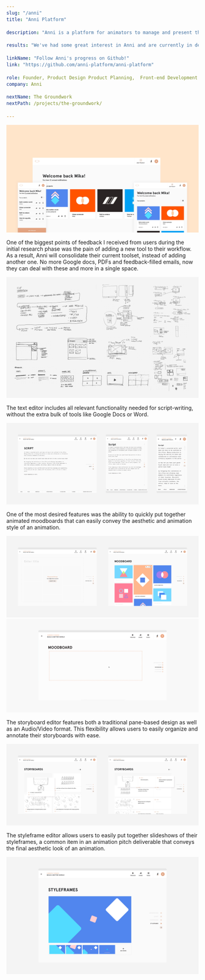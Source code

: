 ```yaml
---
slug: "/anni"
title: "Anni Platform"

description: "Anni is a platform for animators to manage and present their work from start to finish. Anni allows animators to write scripts, create moodboards, organize storyboards and collaborate with their clients in a single space. I started Anni as a result of my own frustrations when working on animation projects."

results: "We've had some great interest in Anni and are currently in development. There are many features in the horizon and will be launching a beta version by early 2018."

linkName: "Follow Anni's progress on Github!"
link: "https://github.com/anni-platform/anni-platform"

role: Founder, Product Design Product Planning,  Front-end Development (HTML5, CSS, Javascript)
company: Anni

nextName: The Groundwork
nextPath: /projects/the-groundwork/

---
```


![](./images/anni_01.jpg)

One of the biggest points of feedback I received from users during the initial research phase was the pain of adding a new tool to their workflow. As a result, Anni will consolidate their current toolset, instead of adding another one. No more Google docs, PDFs and feedback-filled emails, now they can deal with these and more in a single space.

![](./images/anni_02.jpg)

The text editor includes all relevant functionality needed for script-writing, without the extra bulk of tools like Google Docs or Word.

![](./images/anni_03.jpg)

One of the most desired features was the ability to quickly put together animated moodboards that can easily convey the aesthetic and animation style of an animation.

![](./images/anni_05.jpg)
![](./images/anni_04.gif)


The storyboard editor features both a traditional pane-based design as well as an Audio/Video format. This flexibility allows users to easily organize and annotate their storyboards with ease.

![](./images/anni_06.jpg)

The styleframe editor allows users to easily put together slideshows of their styleframes, a common item in an animation pitch deliverable that conveys the final aesthetic look of an animation.

![](./images/anni_07.jpg)
